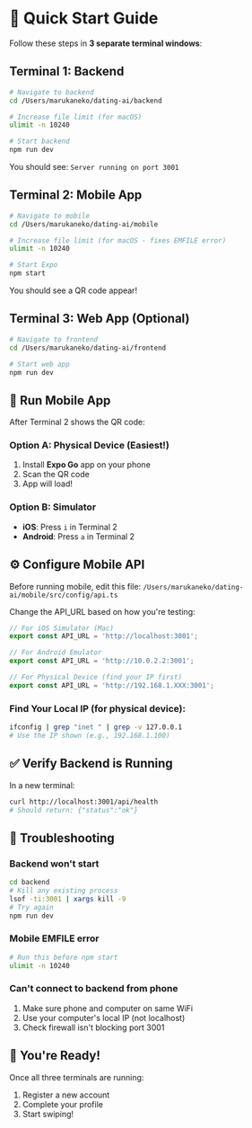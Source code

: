 # 🚀 Quick Start Guide

Follow these steps in **3 separate terminal windows**:

## Terminal 1: Backend

```bash
# Navigate to backend
cd /Users/marukaneko/dating-ai/backend

# Increase file limit (for macOS)
ulimit -n 10240

# Start backend
npm run dev
```

You should see: `Server running on port 3001`

## Terminal 2: Mobile App

```bash
# Navigate to mobile
cd /Users/marukaneko/dating-ai/mobile

# Increase file limit (for macOS - fixes EMFILE error)
ulimit -n 10240

# Start Expo
npm start
```

You should see a QR code appear!

## Terminal 3: Web App (Optional)

```bash
# Navigate to frontend
cd /Users/marukaneko/dating-ai/frontend

# Start web app
npm run dev
```

## 📱 Run Mobile App

After Terminal 2 shows the QR code:

### Option A: Physical Device (Easiest!)
1. Install **Expo Go** app on your phone
2. Scan the QR code
3. App will load!

### Option B: Simulator
- **iOS**: Press `i` in Terminal 2
- **Android**: Press `a` in Terminal 2

## ⚙️ Configure Mobile API

Before running mobile, edit this file:
`/Users/marukaneko/dating-ai/mobile/src/config/api.ts`

Change the API_URL based on how you're testing:

```typescript
// For iOS Simulator (Mac)
export const API_URL = 'http://localhost:3001';

// For Android Emulator  
export const API_URL = 'http://10.0.2.2:3001';

// For Physical Device (find your IP first)
export const API_URL = 'http://192.168.1.XXX:3001';
```

### Find Your Local IP (for physical device):
```bash
ifconfig | grep "inet " | grep -v 127.0.0.1
# Use the IP shown (e.g., 192.168.1.100)
```

## ✅ Verify Backend is Running

In a new terminal:
```bash
curl http://localhost:3001/api/health
# Should return: {"status":"ok"}
```

## 🐛 Troubleshooting

### Backend won't start
```bash
cd backend
# Kill any existing process
lsof -ti:3001 | xargs kill -9
# Try again
npm run dev
```

### Mobile EMFILE error
```bash
# Run this before npm start
ulimit -n 10240
```

### Can't connect to backend from phone
1. Make sure phone and computer on same WiFi
2. Use your computer's local IP (not localhost)
3. Check firewall isn't blocking port 3001

## 🎉 You're Ready!

Once all three terminals are running:
1. Register a new account
2. Complete your profile
3. Start swiping!

